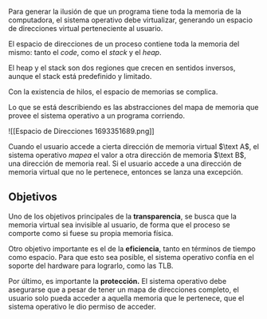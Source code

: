 Para generar la ilusión de que un programa tiene toda la memoria de la computadora, el sistema operativo debe virtualizar, generando un espacio de direcciones virtual perteneciente al usuario.

El espacio de direcciones de un proceso contiene toda la memoria del mismo: tanto el *code*, como el *stack* y el *heap*.

El heap y el stack son dos regiones que crecen en sentidos inversos, aunque el stack está predefinido y limitado.

Con la existencia de hilos, el espacio de memorias se complica.

Lo que se está describiendo es las abstracciones del mapa de memoria que provee el sistema operativo a un programa corriendo.

![[Espacio de Direcciones 1693351689.png]]

Cuando el usuario accede a cierta dirección de memoria virtual $\text A$, el sistema operativo *mapea* el valor a otra dirección de memoria $\text B$, una dirección de memoria real. Si el usuario accede a una dirección de memoria virtual que no le pertenece, entonces se lanza una excepción.

## Objetivos

Uno de los objetivos principales de la **transparencia**, se busca que la memoria virtual sea invisible al usuario, de forma que el proceso se comporte como si fuese su propia memoria física.

Otro objetivo importante es el de la **eficiencia**, tanto en términos de tiempo como espacio. Para que esto sea posible, el sistema operativo confía en el soporte del hardware para lograrlo, como las TLB.

Por último, es importante la **protección.** El sistema operativo debe asegurarse que a pesar de tener un mapa de direcciones completo, el usuario solo pueda acceder a aquella memoria que le pertenece, que el sistema operativo le dio permiso de acceder.
